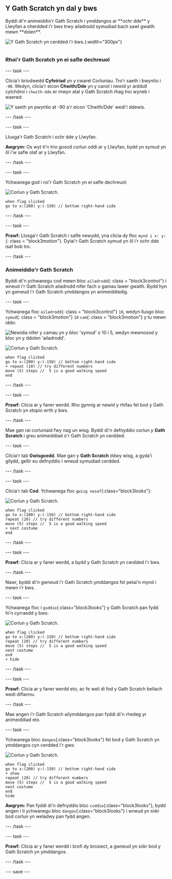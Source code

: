 ## Y Gath Scratch yn dal y bws

<div style="display: flex; flex-wrap: wrap">
<div style="flex-basis: 200px; flex-grow: 1; margin-right: 15px;">
Byddi di'n animeiddio'r Gath Scratch i ymddangos ar **ochr dde** y Llwyfan a cherdded i'r bws trwy ailadrodd symudiad bach sawl gwaith mewn **dolen**. 
</div>
<div>

![Y Gath Scratch yn cerdded i'r bws.](images/cat-catches-bus.png){:width="300px"}

</div>
</div>

### Rhoi'r Gath Scratch yn ei safle dechreuol

--- task ---

Clicia'r briodwedd **Cyfeiriad** yn y cwarel Corluniau. Tro'r saeth i bwyntio i `-90`. Wedyn, clicia'r eicon **Chwith/Dde** yn y canol i newid yr arddull cylchdroi i `chwith-dde` er mwyn atal y Gath Scratch rhag troi wyneb i waered:

![Y saeth yn pwyntio at -90 a'r eicon 'Chwith/Dde' wedi'i ddewis.](images/sprite-pane-direction.png)

--- /task ---


--- task ---

Llusga'r Gath Scratch i ochr dde y Llwyfan.

**Awgrym:** Os wyt ti'n trio gosod corlun oddi ar y Llwyfan, bydd yn symud yn ôl i'w safle olaf ar y Llwyfan.

--- /task ---

--- task ---

Ychwanega god i roi'r Gath Scratch yn ei safle dechreuol:

![Corlun y Gath Scratch.](images/scratch-cat-sprite.png)

```blocks3
when flag clicked
go to x:(200) y:(-150) // bottom right-hand side
```

--- /task ---

--- task ---

**Prawf:** Llusga'r Gath Scratch i safle newydd, yna clicia dy floc `mynd i x: y:`{: class = "block3motion"}. Dylai'r Gath Scratch symud yn ôl i'r ochr dde isaf bob tro.

--- /task ---

### Animeiddio'r Gath Scratch

Byddi di'n ychwanegu cod mewn bloc `ailadrodd`{: class = "block3control"} i wneud i'r Gath Scratch ailadrodd nifer fach o gamau lawer gwaith. Bydd hyn yn gwneud i'r Gath Scratch ymddangos yn animeiddiedig.

--- task ---

Ychwanega floc `ailadrodd`{: class = "block3control"} `10`, wedyn llusgo bloc `symud`{: class = "block3motion"} `10` `cam`{: class = "block3motion"} y tu mewn iddo:

![Newidia nifer y camau yn y bloc 'symud' o 10 i 5, wedyn mewnosod y bloc yn y ddolen 'ailadrodd'.](images/block-into-loop.gif)

![Corlun y Gath Scratch.](images/scratch-cat-sprite.png)

```blocks3
when flag clicked
go to x:(200) y:(-150) // bottom right-hand side
+ repeat (10) // try different numbers
move (5) steps //  5 is a good walking speed
end
```

--- /task ---

--- task ---

**Prawf:** Clicia ar y faner werdd. Rho gynnig ar newid y rhifau fel bod y Gath Scratch yn stopio wrth y bws.

--- /task ---

Mae gan rai corluniaid fwy nag un wisg. Byddi di'n defnyddio corlun y **Gath Scratch** i greu animeiddiad o'r Gath Scratch yn cerdded.

--- task ---

Clicia'r tab **Gwisgoedd**. Mae gan y **Gath Scratch** ddwy wisg, a gyda'i gilydd, gellir eu defnyddio i wneud symudiad cerdded.

--- /task ---

--- task ---

Clicia'r tab **Cod**. Ychwanega floc `gwisg nesaf`{:class="block3looks"}:

![Corlun y Gath Scratch.](images/scratch-cat-sprite.png)

```blocks3
when flag clicked
go to x:(200) y:(-150) // bottom right-hand side
repeat (20) // try different numbers
move (5) steps //  5 is a good walking speed
+ next costume 
end
```
--- /task ---

--- task ---

**Prawf:** Clicia ar y faner werdd, a bydd y Gath Scratch yn cerdded i'r bws.

--- /task ---

Nawr, byddi di'n gwneud i'r Gath Scratch ymddangos fel petai'n mynd i mewn i'r bws.

--- task ---

Ychwanega floc i `guddio`{:class="block3looks"} y Gath Scratch pan fydd hi'n cyrraedd y bws:

![Corlun y Gath Scratch.](images/scratch-cat-sprite.png)

```blocks3
when flag clicked
go to x:(200) y:(-150) // bottom right-hand side
repeat (20) // try different numbers
move (5) steps //  5 is a good walking speed
next costume 
end
+ hide
```

--- /task ---

--- task ---

**Prawf:** Clicia ar y faner werdd eto, ac fe weli di fod y Gath Scratch bellach wedi diflannu.

--- /task ---

Mae angen i'r Gath Scratch ailymddangos pan fyddi di'n rhedeg yr animeiddiad eto.

--- task ---

Ychwanega bloc `dangos`{:class="block3looks"} fel bod y Gath Scratch yn ymddangos cyn cerdded i'r gws:

![Corlun y Gath Scratch.](images/scratch-cat-sprite.png)

```blocks3
when flag clicked
go to x:(200) y:(-150) // bottom right-hand side
+ show
repeat (20) // try different numbers
move (5) steps //  5 is a good walking speed
next costume 
end
hide
```

**Awgrym:** Pan fyddi di'n defnyddio bloc `cuddio`{:class="block3looks"}, bydd angen i ti ychwanegu bloc `dangos`{:class="block3looks"} i wneud yn siŵr bod corlun yn weladwy pan fydd angen.

--- /task ---

--- task ---

**Prawf:** Clicia ar y faner werdd i brofi dy brosiect, a gwneud yn siŵr bod y Gath Scratch yn ymddangos.

--- /task ---

--- save ---

